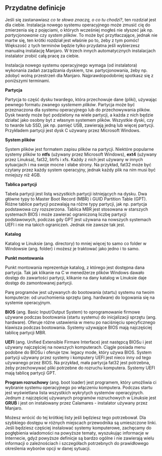 ## Przydatne definicje

Jeśli się zastanawiasz *co te słowa znaczą, o co tu chodzi?*, ten rozdział jest dla ciebie. Instalacja nowego systemu operacyjnego może zmusić cię do zmierzenia się z pojęciami, o których wcześniej mogłeś nie słyszeć jak np. *partycjonowanie* czy *system plików*. To może być przytłaczające, jednak nie martw się, ten krótki rozdział jest właśnie po to, żeby z tym pomóc! Większość z tych terminów będzie tylko przydatna jeśli wybierzesz manualną instalację Manjaro. W trzech innych automatycznych instalacjach instalator zrobić całą pracę za ciebie.

Instalacja nowego systemu operacyjnego wymaga (od instalatora) wykonania zadań zarządzania dyskiem, tzw. partycjonowania, żeby np. zdobyć wolną przestrzeń dla Manjaro. Najprawdopodobniej spotkasz się z poniższymi terminami.

**Partycja** 

 Partycja to część dysku twardego, która przechowuje dane (pliki), używając pewnego formatu zwanego *systemem plików*. Partycja może być przeznaczona dla systemu operacyjnego lub do przechowywania plików. Dysk twardy może być podzielony na wiele partycji, a każda z nich będzie działać jako osobny byt z własnym systemem plików. Wszystkie dyski, czy to twarde lub SSD, jak np. pamięć USB, zawierają jedną lub więcej partycji. Przykładem partycji jest dysk C używany przez Microsoft Windows.

**System plików**

 System plików jest formatem zapisu plików na partycji. Niektóre popularne systemy plików to **ntfs** (używany przez Microsoft Windows), **ext4** (używany przez Linuksa), fat32, btrfs i xfs. Każdy z nich jest używany w innych sytuacjach i ma swoje mocne i słabe strony. Na przykład, fat32 może być czytany przez każdy system operacyjny, jednak każdy plik na nim musi być mniejszy niż 4GB.

**Tablica partycji**

 Tabela partycji jest listą wszystkich partycji istniejących na dysku. Dwa główne typy to Master Boot Record (MBR) i GUID Partition Table (GPT). Różne tablice partycji pozwalają na różne typy partycji, jak np. partycja podstawowa czy rozszerzona. Tablica MBR jest stosowana w starszych systemach BIOS i może zawierać ograniczoną liczbę partycji podstawowych, podczas gdy GPT jest używana na nowszych systemach UEFI i nie ma takich ograniczeń. Jednak nie zawsze tak jest.

**Katalog**

Katalog w Linuksie (ang. directory) to mniej więcej to samo co folder w Windowsie (ang. folder) i możesz je traktować jako jedno i to samo.

**Punkt montowania**

Punkt montowania reprezentuje katalog, z którego jest dostępna dana partycja. Tak jak klikanie na C w menedżerze plików Windows dawało dostęp do zawartości partycji, klikanie na dany katalog w Linuksie daje dostęp do zamontowanej partycji.

Parę programów jest używanych do bootowania (startu) systemu na twoim komputerze: od uruchomienia sprzętu (ang. hardware) do logowania się na systemie operacyjnym.

**BIOS** (ang. Basic Input/Output System) to oprogramowanie firmowe używane podczas bootowania (startu systemu) do inicjalizacji sprzętu (ang. hardware). Oferuje różne ustawienia w menu po naciśnięciu specyficznego klawisza podczas bootowania. Systemy używające BIOS mają najczęściej tablicę partycji MBR.

**UEFI** (ang. Unified Extensible Firmare Interface) jest następcą BIOSu i jest używany najczęściej na nowszych komputerach. Ciągle posiada menu podobne do BIOSu i oferuje tzw. legacy mode, który używa BIOS. System partycji używany przez systemy i komputery UEFI jest nieco inny od tego używanego przez BIOS. Na przykład, mała partycja fat32 jest potrzebna, żeby przechowywać pliki potrzebne do rozruchu komputera. Systemy UEFI mają tablicę partycji GPT.

**Program rozruchowy** (ang. boot loader) jest programem, który umożliwia ci wybranie systemu operacyjnego po włączeniu komputera. Podczas startu jest wyświetlana lista wszystkich wykrytych systemów operacyjnych. Jednym z najczęściej używanych programów rozruchowych w Linuksie jest **GRUB** i jest on instalowany przez Calamares - instalator używany przez Manjaro.

Możesz wrócić do tej krótkiej listy jeśli będziesz tego potrzebował. Dla szybkiego dostępu w różnych miejscach przewodnika są umieszczone linki. Jeśli będziesz częściej instalować systemy komputerowe, zachęcamy do pogłębienia wiadomości na powyższe tematy, wyszukując informacje w Internecie, gdyż powyższe definicje są bardzo ogólne i nie zawierają wielu informacji o zależnościach i szczegółach potrzebnych do prawidłowego określenia wyborów opcji w danej sytuacji.
